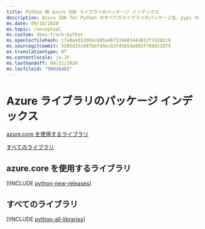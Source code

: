 ```yaml
---
title: Python 用 Azure SDK ライブラリのパッケージ インデックス
description: Azure SDK for Python のすべてのライブラリのパッケージ名、pypi のリンク、ドキュメントのリンク、ソース コードのリンクの一覧。
ms.date: 09/10/2020
ms.topic: conceptual
ms.custom: devx-track-python
ms.openlocfilehash: c7a0e4d1d36ec685e46f134483443812f7d202c0
ms.sourcegitcommit: 5205d15c697bbfd4ecb3f45b5de093f709d11979
ms.translationtype: HT
ms.contentlocale: ja-JP
ms.lasthandoff: 09/11/2020
ms.locfileid: "90026403"
---
```

# <a name="azure-libraries-package-index"></a>Azure ライブラリのパッケージ インデックス

[azure.core を使用するライブラリ](#libraries-using-azurecore)

[すべてのライブラリ](#all-libraries)

## <a name="libraries-using-azurecore"></a>azure.core を使用するライブラリ

[!INCLUDE [python-new-releases](../includes/python-new.md)]

## <a name="all-libraries"></a>すべてのライブラリ

[!INCLUDE [python-all-libraries](../includes/python-all.md)]

